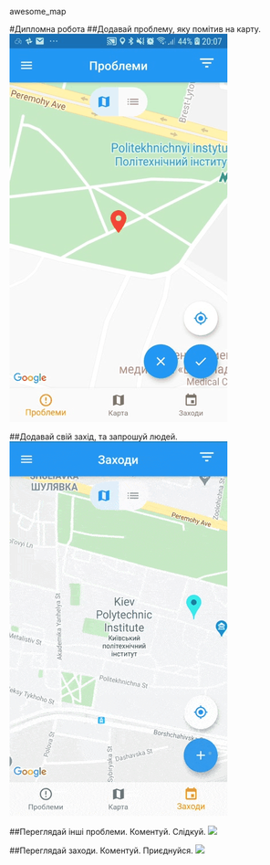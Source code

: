 awesome_map

#Дипломна робота
##Додавай проблему, яку помітив на карту.
![](https://github.com/defa808/awesome_map/blob/master/awesome_map_mobile/images/canDo/createProblem.gif) 

##Додавай свій захід, та запрошуй людей.
![](https://github.com/defa808/awesome_map/blob/master/awesome_map_mobile/images/canDo/createEvent.gif) 

##Переглядай інші проблеми. Коментуй. Слідкуй.
![](https://github.com/defa808/awesome_map/blob/master/awesome_map_mobile/images/canDo/showProblem.gif) 

##Переглядай заходи. Коментуй. Приєднуйся.
![](https://github.com/defa808/awesome_map/blob/master/awesome_map_mobile/images/canDo/showEvents.gif) 
